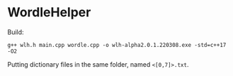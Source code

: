 # WordleHelper
Build:
```
g++ wlh.h main.cpp wordle.cpp -o wlh-alpha2.0.1.220308.exe -std=c++17 -O2
```

Putting dictionary files in the same folder, named `<[0,7]>.txt`.
